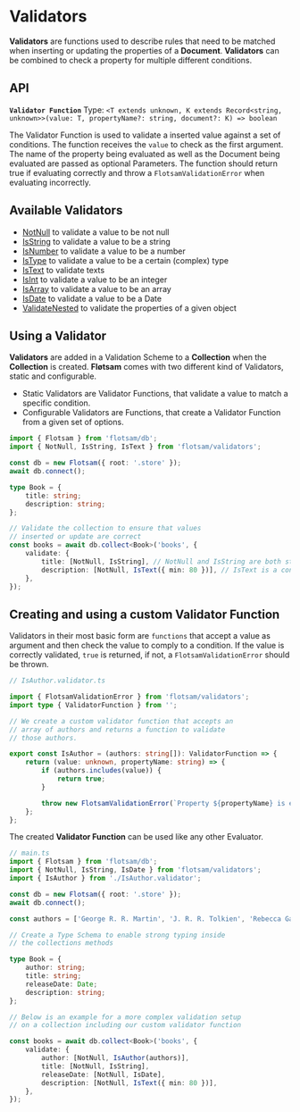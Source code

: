 <!-- @format -->

# Validators

**Validators** are functions used to describe rules that need to be matched when inserting or updating the properties of a **Document**. **Validators** can be combined to check a property for multiple different conditions.

## API

**`Validator Function`**
Type: `<T extends unknown, K extends Record<string, unknown>>(value: T, propertyName?: string, document?: K) => boolean`

The Validator Function is used to validate a inserted value against a set of conditions. The function receives the `value` to check as the first argument. The name of the property being evaluated as well as the Document being evaluated are passed as optional Parameters. The function should return true if evaluating correctly and throw a `FlotsamValidationError` when evaluating incorrectly.

## Available Validators

-   [NotNull](./NotNull.validator.md) to validate a value to be not null
-   [IsString](./IsString.validator.md) to validate a value to be a string
-   [IsNumber](./IsNumber.validator.md) to validate a value to be a number
-   [IsType](./IsType.validator.md) to validate a value to be a certain (complex) type
-   [IsText](./IsText.validator.md) to validate texts
-   [IsInt](./IsInt.validator.md) to validate a value to be an integer
-   [IsArray](./IsArray.validator.md) to validate a value to be an array
-   [IsDate](./IsDate.validator.md) to validate a value to be a Date
-   [ValidateNested](./ValidateNested.validator.md) to validate the properties of a given object

## Using a Validator

**Validators** are added in a Validation Scheme to a **Collection** when the **Collection** is created. **Fløtsam** comes with two different kind of Validators, static and configurable.

-   Static Validators are Validator Functions, that validate a value to match a specific condition.
-   Configurable Validators are Functions, that create a Validator Function from a given set of options.

```ts
import { Flotsam } from 'flotsam/db';
import { NotNull, IsString, IsText } from 'flotsam/validators';

const db = new Flotsam({ root: '.store' });
await db.connect();

type Book = {
    title: string;
    description: string;
};

// Validate the collection to ensure that values
// inserted or update are correct
const books = await db.collect<Book>('books', {
    validate: {
        title: [NotNull, IsString], // NotNull and IsString are both static Validators
        description: [NotNull, IsText({ min: 80 })], // IsText is a configurable Validator
    },
});
```

## Creating and using a custom Validator Function

Validators in their most basic form are `functions` that accept a value as argument and then check the value to comply to a condition. If the value is correctly validated, `true` is returned, if not, a `FlotsamValidationError` should be thrown.

```ts
// IsAuthor.validator.ts

import { FlotsamValidationError } from 'flotsam/validators';
import type { ValidatorFunction } from '';

// We create a custom validator function that accepts an
// array of authors and returns a function to validate
// those authors.

export const IsAuthor = (authors: string[]): ValidatorFunction => {
    return (value: unknown, propertyName: string) => {
        if (authors.includes(value)) {
            return true;
        }

        throw new FlotsamValidationError(`Property ${propertyName} is expected be included in type 'Authors'.`);
    };
};
```

The created **Validator Function** can be used like any other Evaluator.

```ts
// main.ts
import { Flotsam } from 'flotsam/db';
import { NotNull, IsString, IsDate } from 'flotsam/validators';
import { IsAuthor } from './IsAuthor.validator';

const db = new Flotsam({ root: '.store' });
await db.connect();

const authors = ['George R. R. Martin', 'J. R. R. Tolkien', 'Rebecca Gablé'];

// Create a Type Schema to enable strong typing inside
// the collections methods

type Book = {
    author: string;
    title: string;
    releaseDate: Date;
    description: string;
};

// Below is an example for a more complex validation setup
// on a collection including our custom validator function

const books = await db.collect<Book>('books', {
    validate: {
        author: [NotNull, IsAuthor(authors)],
        title: [NotNull, IsString],
        releaseDate: [NotNull, IsDate],
        description: [NotNull, IsText({ min: 80 })],
    },
});
```
